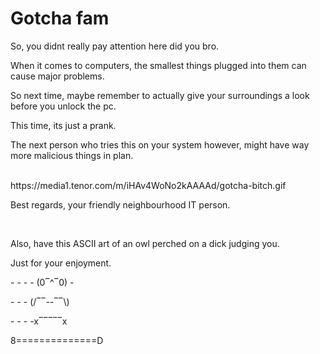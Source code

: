<html>
<body>
<h1>Gotcha fam</h1>
<p>So, you didnt really pay attention here did you bro.</p>
<p>When it comes to computers, the smallest things plugged into them can cause major problems.</p>
<p>So next time, maybe remember to actually give your surroundings a look before you unlock the pc.</p>
<p>This time, its just a prank.</p>
<p>The next person who tries this on your system however, might have way more malicious things in plan.</p>
<br>
<img>https://media1.tenor.com/m/iHAv4WoNo2kAAAAd/gotcha-bitch.gif</img>
<br>
<p>Best regards, your friendly neighbourhood IT person.</p>
<br>
<p>Also, have this ASCII art of an owl perched on a dick judging you.
<p>Just for your enjoyment.
<br>
<p>- - - - (0‾^‾0) -</p>
<p>- - - (/‾‾--‾‾\)</p>
<p>- - - -x‾‾‾‾‾x</p>
<p>8==============D</p>


</body>
</html>
